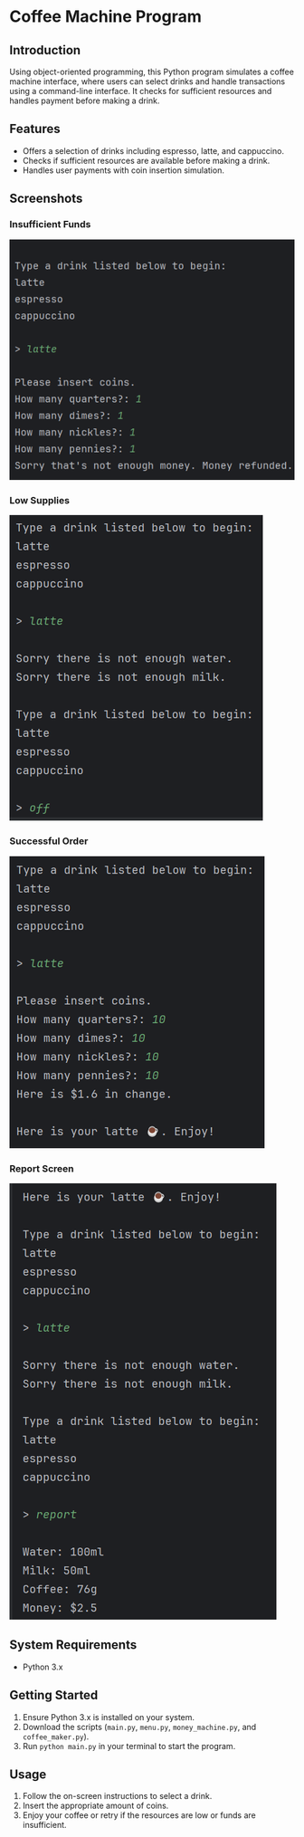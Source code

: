 # Coffee Machine Program

## Introduction
Using object-oriented programming, this Python program simulates a coffee machine interface, where users can select drinks and handle transactions using a command-line interface. It checks for sufficient resources and handles payment before making a drink.

## Features
- Offers a selection of drinks including espresso, latte, and cappuccino.
- Checks if sufficient resources are available before making a drink.
- Handles user payments with coin insertion simulation.

## Screenshots

### Insufficient Funds
![User attempts to purchase a latte but does not insert enough money, leading to transaction cancellation.](./images/bad_order_need_more_funds.png "Insufficient Funds")

### Low Supplies
![User selects a drink but the machine cancels the order due to low supplies of water and milk.](./images/canceled_order_low_supplies.png "Low Supplies")

### Successful Order
![User successfully purchases a latte, inserting enough coins and receiving the drink with change returned.](./images/successful_coffee_order.png "Successful Order")

### Report Screen
![User enters "report" then print screen of water, coffee, and milk levels is displayed. Additionally, the total amount of money is displayed.](./images/report_function.png "Report Function")

## System Requirements
- Python 3.x

## Getting Started
1. Ensure Python 3.x is installed on your system.
2. Download the scripts (`main.py`, `menu.py`, `money_machine.py`, and `coffee_maker.py`).
3. Run `python main.py` in your terminal to start the program.

## Usage
1. Follow the on-screen instructions to select a drink.
2. Insert the appropriate amount of coins.
3. Enjoy your coffee or retry if the resources are low or funds are insufficient.
